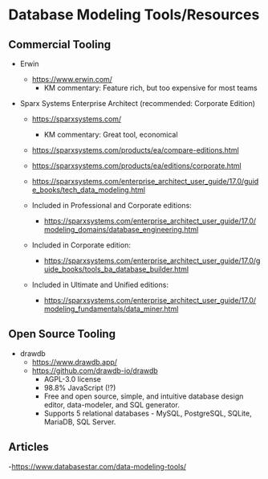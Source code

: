 
# Database Modeling Tools/Resources

## Commercial Tooling

- Erwin
  + https://www.erwin.com/
    * KM commentary: Feature rich, but too expensive for most teams


- Sparx Systems Enterprise Architect (recommended: Corporate Edition)
  + https://sparxsystems.com/
    * KM commentary: Great tool, economical

  + https://sparxsystems.com/products/ea/compare-editions.html
  + https://sparxsystems.com/products/ea/editions/corporate.html
  + https://sparxsystems.com/enterprise_architect_user_guide/17.0/guide_books/tech_data_modeling.html
  + Included in Professional and Corporate editions: 
    * https://sparxsystems.com/enterprise_architect_user_guide/17.0/modeling_domains/database_engineering.html
  + Included in Corporate edition:
    * https://sparxsystems.com/enterprise_architect_user_guide/17.0/guide_books/tools_ba_database_builder.html
  + Included in Ultimate and Unified editions:
    * https://sparxsystems.com/enterprise_architect_user_guide/17.0/modeling_fundamentals/data_miner.html


## Open Source Tooling

- drawdb
  + https://www.drawdb.app/
  + https://github.com/drawdb-io/drawdb
    * AGPL-3.0 license 
    * 98.8% JavaScript (!?)
    * Free and open source, simple, and intuitive database design editor, data-modeler, and SQL generator.
    * Supports 5 relational databases - MySQL, PostgreSQL, SQLite, MariaDB, SQL Server.



## Articles

-https://www.databasestar.com/data-modeling-tools/


